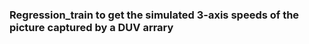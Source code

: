 ### Regression_train to get the simulated 3-axis speeds of the picture captured by a DUV arrary ###
